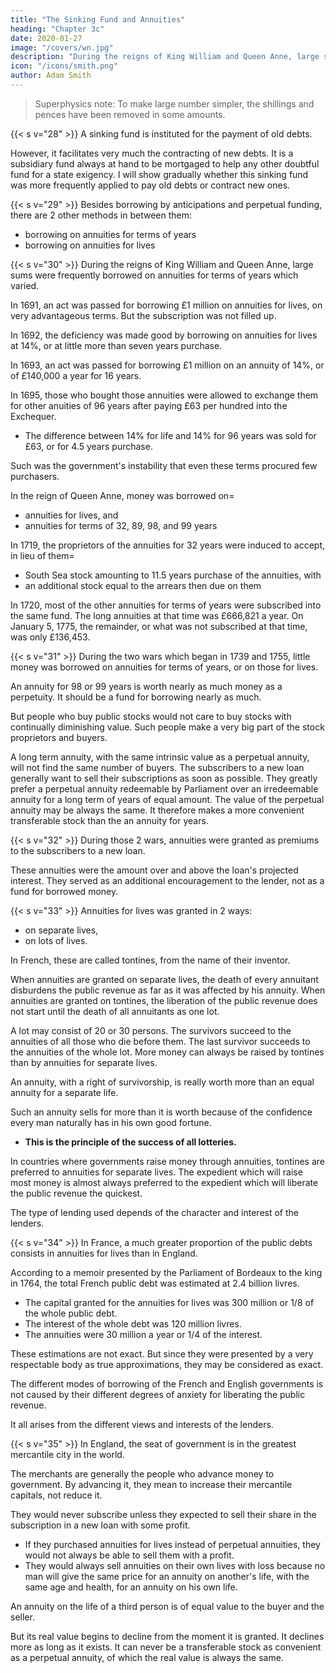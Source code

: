 ```yaml
---
title: "The Sinking Fund and Annuities"
heading: "Chapter 3c"
date: 2020-01-27
image: "/covers/wn.jpg"
description: "During the reigns of King William and Queen Anne, large sums were frequently borrowed on annuities for terms of years which varied"
icon: "/icons/smith.png"
author: Adam Smith
---
```




> Superphysics note: To make large number simpler, the shillings and pences have been removed in some amounts.

{{< s v="28" >}} A sinking fund is instituted for the payment of old debts.

However, it facilitates very much the contracting of new debts.
It is a subsidiary fund always at hand to be mortgaged to help any other doubtful fund for a state exigency.
I will show gradually whether this sinking fund was more frequently applied to pay old debts or contract new ones.



{{< s v="29" >}} Besides borrowing by anticipations and perpetual funding, there are 2 other methods in between them:
- borrowing on annuities for terms of years
- borrowing on annuities for lives


{{< s v="30" >}} During the reigns of King William and Queen Anne, large sums were frequently borrowed on annuities for terms of years which varied.

In 1691, an act was passed for borrowing £1 million on annuities for lives, on very advantageous terms. But the subscription was not filled up.

In 1692, the deficiency was made good by borrowing on annuities for lives at 14%, or at little more than seven years purchase.

In 1693, an act was passed for borrowing £1 million on an annuity of 14%, or of £140,000 a year for 16 years.

In 1695, those who bought those annuities were allowed to exchange them for other anuities of 96 years after paying £63 per hundred into the Exchequer.
- The difference between 14% for life and 14% for 96 years was sold for £63, or for 4.5 years purchase.

Such was the government's instability that even these terms procured few purchasers.

In the reign of Queen Anne, money was borrowed on= 
- annuities for lives, and
- annuities for terms of 32, 89, 98, and 99 years

In 1719, the proprietors of the annuities for 32 years were induced to accept, in lieu of them= 
- South Sea stock amounting to 11.5 years purchase of the annuities, with
- an additional stock equal to the arrears then due on them

In 1720, most of the other annuities for terms of years were subscribed into the same fund.
    The long annuities at that time was £666,821 a year.
On January 5, 1775, the remainder, or what was not subscribed at that time, was only £136,453.



{{< s v="31" >}} During the two wars which began in 1739 and 1755, little money was borrowed on annuities for terms of years, or on those for lives.

An annuity for 98 or 99 years is worth nearly as much money as a perpetuity. It should be a fund for borrowing nearly as much.

But people who buy public stocks would not care to buy stocks with continually diminishing value. Such people make a very big part of the stock proprietors and buyers.

A long term annuity, with the same intrinsic value as a perpetual annuity, will not find the same number of buyers.
The subscribers to a new loan generally want to sell their subscriptions as soon as possible. They greatly prefer a perpetual annuity redeemable by Parliament over an irredeemable annuity for a long term of years of equal amount.
The value of the perpetual annuity may be always the same. It therefore makes a more convenient transferable stock than the an annuity for years.



{{< s v="32" >}} During those 2 wars, annuities were granted as premiums to the subscribers to a new loan.

These annuities were the amount over and above the loan's projected interest.
They served as an additional encouragement to the lender, not as a fund for borrowed money.


{{< s v="33" >}} Annuities for lives was granted in 2 ways:
- on separate lives,
- on lots of lives.

In French, these are called tontines, from the name of their inventor.

When annuities are granted on separate lives, the death of every annuitant disburdens the public revenue as far as it was affected by his annuity. When annuities are granted on tontines, the liberation of the public revenue does not start until the death of all annuitants as one lot.

A lot may consist of 20 or 30 persons.
The survivors succeed to the annuities of all those who die before them.
The last survivor succeeds to the annuities of the whole lot.
More money can always be raised by tontines than by annuities for separate lives.

An annuity, with a right of survivorship, is really worth more than an equal annuity for a separate life.

Such an annuity sells for more than it is worth because of the confidence every man naturally has in his own good fortune.
- **This is the principle of the success of all lotteries.**

In countries where governments raise money through annuities, tontines are preferred to annuities for separate lives. The expedient which will raise most money is almost always preferred to the expedient which will liberate the public revenue the quickest.

The type of lending used depends of the character and interest of the lenders.



{{< s v="34" >}} In France, a much greater proportion of the public debts consists in annuities for lives than in England.

According to a memoir presented by the Parliament of Bordeaux to the king in 1764, the total French public debt was estimated at 2.4 billion livres.
- The capital granted for the annuities for lives was 300 million or 1/8 of the whole public debt.
- The interest of the whole debt was 120 million livres.
- The annuities were 30 million a year or 1/4 of the interest.

These estimations are not exact. But since they were presented by a very respectable body as true approximations, they may be considered as exact.

The different modes of borrowing of the French and English governments is not caused by their different degrees of anxiety for liberating the public revenue.

It all arises from the different views and interests of the lenders.


{{< s v="35" >}} In England, the seat of government is in the greatest mercantile city in the world.

The merchants are generally the people who advance money to government. By advancing it, they mean to increase their mercantile capitals, not reduce it.

They would never subscribe unless they expected to sell their share in the subscription in a new loan with some profit.
- If they purchased annuities for lives instead of perpetual annuities, they would not always be able to sell them with a profit.
- They would always sell annuities on their own lives with loss because no man will give the same price for an annuity on another's life, with the same age and health, for an annuity on his own life.

An annuity on the life of a third person is of equal value to the buyer and the seller.

But its real value begins to decline from the moment it is granted.
It declines more as long as it exists.
It can never be a transferable stock as convenient as a perpetual annuity, of which the real value is always the same.

